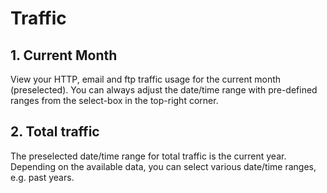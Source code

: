 # Traffic

## 1. Current Month

View your HTTP, email and ftp traffic usage for the current month (preselected). You can always adjust the date/time range with pre-defined ranges from the select-box in the top-right corner. 

<UiBrowser :src="$withBase('/img/frx_ug_traffic.png')" alt="Traffic overview - current month"/>

## 2. Total traffic

The preselected date/time range for total traffic is the current year. Depending on the available data, you can select various date/time ranges, e.g. past years.

<UiBrowser :src="$withBase('/img/frx_ug_traffic_total.png')" alt="Traffic overview - total"/>
